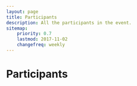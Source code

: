 ```yaml
---
layout: page
title: Participants
description: All the participants in the event.
sitemap:
    priority: 0.7
    lastmod: 2017-11-02
    changefreq: weekly
---
```

<h1>Participants</h1>

<div id="row" class="row">

</div>


<script>
var array = [
  ["Mark Adkins"," York University"  ],
  ["Raphael Aguiar"," York University"  ],
  ["Nasser Alsadhan"," Queen's University"  ],
  ["Aijun An"," York University"  ],
  ["Matt Arnold"," York University"  ],
  ["Ali Asgary"," York University"  ],
  ["Prativa Baral"," York University"  ],
  ["Lauren Bateman"," American Red Cross"  ],
  ["Anna Bellos"," Global Public Health Consultant"  ],
  ["Eden Burton"," Seneca College"  ],
  ["Elena Chopyak"," International Rescue Committee"  ],
  ["Francois Claveau"," Université de Sherbrooke"  ],
  ["Michelle Cochrane"," Groundswell Projects"  ],
  ["J.L. Crosbie"," MSF Canada"  ],
  ["Jana Daher"," Action Against Hunger"  ],
  ["Guillaume Dandurand"," Université de Sherbrooke"  ],
  ["Heidar Davoudi"," York University"  ],
  ["Robert DiRaddo"," National Research Council Canada"  ],
  ["Jean-Francois Dubé"," Université de Sherbrooke"  ],
  ["Donna Dupont"," Purple Compass"  ],
  ["Tarek Elgebely"," OCHA"  ],
  ["Mazyar Fallah"," York University"  ],
  ["Elena Gianni"," The New York Times"  ],
  ["Tamara Glazer"," University of Chicago"  ],
  ["Parke Godfrey"," York University"  ],
  ["Gabriela Gonzalez Martinez"," York University"  ],
  ["Kusum Hachhethu"," World Food Programme"  ],
  ["Ben Harvey"," UNHCR"  ],
  ["Cecilie Hestbæk"," Elrha"  ],
  ["Chris Houston"," Grand Challenges Canada"  ],
  ["Jimmy Huang"," York University"  ],
  ["Michaela Hynie"," York University"  ],
  ["Aria Ilyad Ahmad"," York University"  ],
  ["Oren Jalon"," Independent Consultant"  ],
  ["Dan Joseph"," American Red Cross"  ],
  ["Rahmah Khalid"," York University"  ],
  ["Usman Khan"," York University"  ],
  ["Gautham Krishnaraj"," McMaster University"  ],
  ["Xuan Li"," York University"  ],
  ["Maxym Malynowsky"," REACH"  ],
  ["William Martin"," Catholic Relief Services"  ],
  ["Richard Matthew"," University of California - Irvine"  ],
  ["Seyed Moghadas"," York University"  ],
  ["Georges Monette"," York University"  ],
  ["Bobi Morris"," International Rescue Committee"  ],
  ["Michael Moszczynski"," ImmerLearn"  ],
  ["Fatima Mussa"," CIHR-IPPH"  ],
  ["Pavel Nabutovsky"," Quoin Inc."  ],
  ["James Orbinski"," York University"  ],
  ["Serafima Ostrovskaya"," Pivotal"  ],
  ["Spiros Pagiatakis"," York University"  ],
  ["Catherine Pagiatakis"," National Research Council Canada"  ],
  ["Manos Papagelis"," York University"  ],
  ["Asma Paracha"," Seneca College"  ],
  ["Jennie Phillips"," University of Toronto"  ],
  ["Mathieu Poirier"," Global Strategy Lab"  ],
  ["Josephene Pynadath"," Pivotal"  ],
  ["Ruwan Rataynake"," London School of Hygiene & Tropical Medicine"  ],
  ["Sifat Reazi"," University of California - Irvine"  ],
  ["Victoria Sauveplane"," University of Toronto"  ],
  ["Fatima Sayedi"," York University"  ],
  ["Jochen Schubert"," University of California - Irvine"  ],
  ["Patrick Vinck"," Harvard Humanitarian Initiative"  ],
  ["Edmond Wach"," CartONG"  ],
  ["Sandie Walton-Ellery"," ACAPS"  ],
  ["Steven Wang"," York University"  ],
  ["Mary Wiktorowicz"," York University"  ]
]

array.sort(function(a, b) {
    var textA = a[0].toUpperCase();
    var textB = b[0].toUpperCase();
    return (textA < textB) ? -1 : (textA > textB) ? 1 : 0;
});

var x = document.getElementById("row");
for (let i = 0; i < array.length; i++) {
    var div = document.createElement('div');
    div.className = "4u 12u$(small)";
    div.classList.add("boxes");
    
    var item = document.createElement('span');
    item.className = "name";
    item.appendChild(document.createTextNode(array[i][0]));
    item.appendChild(document.createElement("br"));
    div.appendChild(item);
    
    var org = document.createElement('span');
    org.className = "org";
    org.appendChild(document.createTextNode(array[i][1]));
    div.appendChild(org);
   
    x.appendChild(div);
}
</script>


